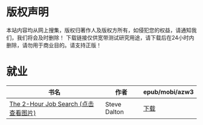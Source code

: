 # 版权声明

本站内容均从网上搜集，版权归著作人及版权方所有，如侵犯您的权益，请通知我们，我们将会及时删除！ 下载链接仅供宽带测试研究用途，请下载后在24小时内删除，请勿用于商业目的。请支持正版！

# 就业

| 书名 | 作者 | epub/mobi/azw3 |
| --- | --- | --- |
| [The 2-Hour Job Search (点击查看图片)](https://www.dushupai.com/attachment/2024/06/06/40c2225db09448fd.jpg) | Steve Dalton | [下载](https://url89.ctfile.com/f/31084289-1357029760-6cddaa?p=8866) |
